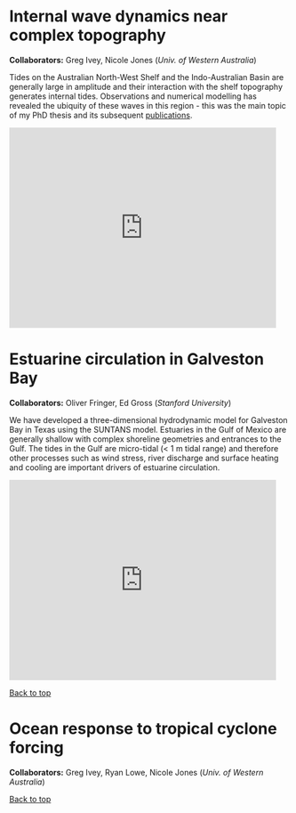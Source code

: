 <!--[Oil Spill Modelling](#oil-spill)

[Estuarine circulation in Galveston Bay, Texas](#estuarine-circulation-in-galveston-bay)

[Ocean response to tropical cyclone forcing](#ocean-response-to-tropical-cyclones)

[Internal wave dynamics near complex topography](#internal-wave-dynamics-near-complex-topography)

## Oil Spill Modelling<a id="oil-spill"></a>

**Collaborators:** Oliver Fringer (PI), Ed Gross (*Stanford University*), Ben Hodges (*Univ. of Texas*), Rob Hetland (*Texas A&M Univ.*)

Predicting the transport and fate of pollutants in the natural environment is an important application for numerical circulation models. We have applied the numerical model SUNTANS to investigate the transport pathways for oil and other tracers within the Gulf of Mexico nearshore bays. The main benefit for using a high-resolution 3D numerical model to simulate the transport is to reveal that dispersion is an inhomogeneous process and is enhanced near regions of complex topography - such as the constriction in the animation below - and/or in regions of strong baroclinicity. Numerical simulations like this can give a better estimate of defining regions susceptible to exposure to these pollutants. 

![Oilspill](images/Spill_AgeC.gif)
*Figure: Animation showing the release of a passive tracer in the SUNTANS model from the March 22nd 2014 barge spill site in Galveston Bay, TX. The tracer has an initial concentration of 1.0 and the color scale shows up to 1/1000th of the initial value. All times are in GMT. Note that since this tracer is passive, it does not behave exactly as oil would, in particular these are no buoyancy or weathering effects; there is no additional influence of wind stress on the plume. We maintain no guarantee as to the validity of these results. *

-->
# Internal wave dynamics near complex topography<a id="internal-wave-dynamics-near-complex-topography"></a>
**Collaborators:** Greg Ivey, Nicole Jones (*Univ. of Western Australia*)

Tides on the Australian North-West Shelf and the Indo-Australian Basin are generally
large in amplitude and their interaction with the shelf topography generates internal tides.
Observations and numerical modelling has revealed the ubiquity of these waves in this region - this
was the main topic of my PhD thesis and its subsequent [publications](Publications.html). 

<!--This animation of the high-passed filtered (150 km spatial filter) sea surface expression
from a 3D ocean model demonstrates the prevalence of these waves in the ocean.-->

<!-- <iframe width="480" height="360" src="https://www.youtube.com/embed/7DOCA_cUcYY" frameborder="0" allowfullscreen></iframe>-->
<iframe width="480" height="360" src="https://www.youtube.com/embed/T9jZW0B5js4" frameborder="0" allowfullscreen></iframe>


# Estuarine circulation in Galveston Bay<a id="estuarine-circulation-in-galveston-bay"></a>

**Collaborators:** Oliver Fringer, Ed Gross (*Stanford University*)

We have developed a three-dimensional hydrodynamic model for Galveston Bay in Texas using the 
SUNTANS model. Estuaries in the Gulf of Mexico are generally shallow with complex shoreline 
geometries and entrances to the Gulf. The tides in the Gulf are micro-tidal (< 1 m tidal range) 
and therefore other processes such as wind stress, river discharge and surface heating and
cooling are important drivers of estuarine circulation.

<iframe width="480" height="360" src="https://www.youtube.com/embed/ttiHKM8DuzA" frameborder="0" allowfullscreen></iframe>
 
<!--
<img src="images/SUNTANSMeshBasemap.jpg" alt="GalvestonMap" height="320" width="320"> 

*SUNTANS triangular mesh grid*

We have used realistic forcing conditions to drive the model for a five year hind cast period. 
We have used the following sources to drive the model:

- Open boundary T/S/u/v: TAMU ROMS shelf model
- Tidal open boundaries: OSU Gulf of Mexico tidal inversion model
- Atmospheric fluxes: North American Regional Reanalysis (NARR)
- Rivers: USGS stream gauge data

The model is being evaluated using data from: NOAA, Texas Water Development Board and University of Texas. 

<iframe width="480" height="360" src="https://www.youtube.com/embed/yxHHC3UjTkQ" frameborder="0" allowfullscreen></iframe>


### Links:
- [GISR Website](http://gisr.tamu.edu/)
- [SUNTANS NetCDF output hosted on TAMU THREDDS server](http://pong.tamu.edu/thredds/catalog/mrayson_galveston/catalog.html)
- [Texas A&M ROMS Texas-Louisiana Shelf Model](http://barataria.tamu.edu/thredds/catalog/txla_nesting6/catalog.html)

-->

[Back to top](#top)
# Ocean response to tropical cyclone forcing<a id="ocean-response-to-tropical-cyclones"></a>
**Collaborators:** Greg Ivey, Ryan Lowe, Nicole Jones (*Univ. of Western Australia*)

[Back to top](#top)

